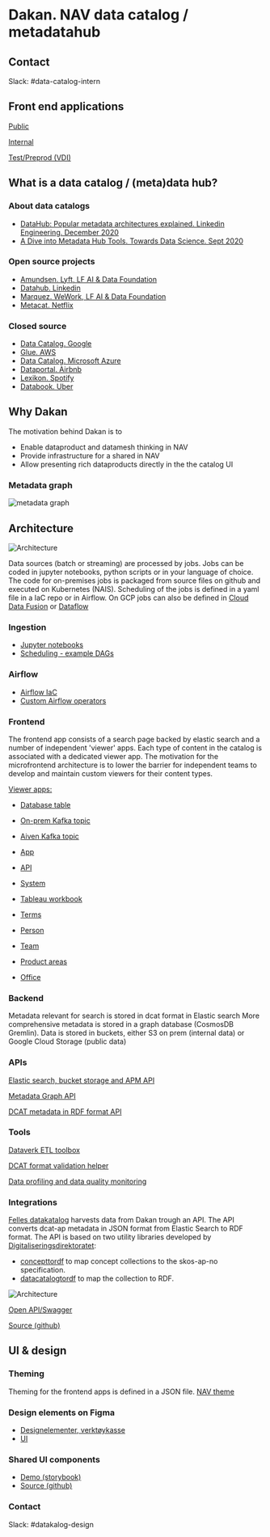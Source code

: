 # Dakan. NAV data catalog / metadatahub 

## Contact

Slack: #data-catalog-intern

## Front end applications

[Public](https://data.nav.no)

[Internal](https://data.adeo.no)

[Test/Preprod (VDI) ](https://data.nais.preprod.local)


## What is a data catalog / (meta)data hub?

### About data catalogs

* [DataHub: Popular metadata architectures explained. Linkedin Engineering. December 2020](https://engineering.linkedin.com/blog/2020/datahub-popular-metadata-architectures-explained)
* [A Dive into Metadata Hub Tools. Towards Data Science. Sept 2020](https://towardsdatascience.com/a-dive-into-metadata-hub-tools-67259804971f)


### Open source projects

* [Amundsen. Lyft, LF AI & Data Foundation](https://github.com/amundsen-io/amundsen/)
* [Datahub. Linkedin](https://github.com/linkedin/datahub)
* [Marquez. WeWork, LF AI & Data Foundation](https://github.com/MarquezProject/marquez)
* [Metacat. Netflix](https://github.com/Netflix/metacat)

### Closed source

* [Data Catalog. Google](https://cloud.google.com/data-catalog)
* [Glue. AWS](https://aws.amazon.com/glue)
* [Data Catalog. Microsoft Azure](https://azure.microsoft.com/en-us/services/data-catalog/)
* [Dataportal. Airbnb](https://medium.com/airbnb-engineering/democratizing-data-at-airbnb-852d76c51770)
* [Lexikon. Spotify](https://engineering.atspotify.com/2020/02/27/how-we-improved-data-discovery-for-data-scientists-at-spotify/)
* [Databook. Uber](https://eng.uber.com/databook/)


## Why Dakan

The motivation behind Dakan is to

* Enable dataproduct and datamesh thinking in NAV
* Provide infrastructure for a shared in NAV
* Allow presenting rich dataproducts directly in the the catalog UI

### Metadata graph

![metadata graph](https://gblobscdn.gitbook.com/assets%2F-M2884F5bMA992MVZBSR%2Fsync%2Fc6d027a7cd92ddab6dffc2c1c395cffc7682e8b0.png)


## Architecture

![Architecture](./docs/architecture.svg)

Data sources (batch or streaming) are processed by jobs. Jobs can be coded in jupyter notebooks, python scripts or in your language of choice. The code for on-premises jobs is packaged from source files on github and executed on Kubernetes (NAIS). Scheduling of the jobs is defined in a yaml file in a IaC repo or in Airflow. On GCP jobs can also be defined in [Cloud Data Fusion](https://cloud.google.com/data-fusion) or [Dataflow](https://cloud.google.com/dataflow)

### Ingestion

* [Jupyter notebooks](https://github.com/navikt/data-catalog-indexers)
* [Scheduling - example DAGs](https://cloud.google.com/dataflow)

### Airflow

* [Airflow IaC](https://github.com/navikt/knada-airflow)
* [Custom Airflow operators](https://github.com/navikt/dataverk-airflow)


### Frontend

The frontend app consists of a search page backed by elastic search and a number of independent 'viewer' apps. Each type of content in the catalog is associated with a dedicated viewer app. The motivation for the microfrontend architecture is to lower the barrier for independent teams to develop and maintain custom viewers for their content types. 

[Viewer apps:](https://github.com/navikt/dakan/tree/master/packages/viewers)

* [Database table](https://github.com/navikt/dakan/tree/master/packages/viewers/table)
* [On-prem Kafka topic](https://github.com/navikt/dakan/tree/master/packages/viewers/kafka)
* [Aiven Kafka topic](https://github.com/navikt/dakan/tree/master/packages/viewers/kafkaaiven)
* [App](https://github.com/navikt/dakan/tree/master/packages/viewers/naisapp)
* [API](https://github.com/navikt/dakan/tree/master/packages/viewers/api)
* [System](https://github.com/navikt/dakan/tree/master/packages/viewers/system)
* [Tableau workbook](https://github.com/navikt/dakan/tree/master/packages/viewers/tableau)
* [Terms](https://github.com/navikt/dakan/tree/master/packages/viewers/term)

* [Person](https://github.com/navikt/dakan/tree/master/packages/viewers/person)
* [Team](https://github.com/navikt/dakan/tree/master/packages/viewers/team)
* [Product areas](https://github.com/navikt/dakan/tree/master/packages/viewers/productarea)
* [Office](https://github.com/navikt/dakan/tree/master/packages/viewers/office)


### Backend 

Metadata relevant for search is stored in dcat format in Elastic search
More comprehensive metadata is stored in a graph database (CosmosDB Gremlin).
Data is stored in buckets, either S3 on prem (internal data) or Google Cloud Storage (public data) 

### APIs

[Elastic search, bucket storage and APM API](https://github.com/navikt/dataverk-api)

[Metadata Graph API](https://github.com/navikt/data-catalog-api)

[DCAT metadata in RDF format API](https://github.com/navikt/digdir-api)

### Tools

[Dataverk ETL toolbox](https://github.com/navikt/dataverk)

[DCAT format validation helper](https://github.com/navikt/data-catalog-dcat-validator)

[Data profiling and data quality monitoring](https://github.com/navikt/nada-koala)


### Integrations

[Felles datakatalog](https://data.norge.no/) harvests data from Dakan trough an API. The API converts dcat-ap metadata in JSON format from Elastic Search to RDF format. The API is based on two utility libraries developed by [Digitaliseringsdirektoratet](https://github.com/Informasjonsforvaltning):
* [concepttordf](https://github.com/Informasjonsforvaltning/concepttordf) to map concept collections to the skos-ap-no specification.
* [datacatalogtordf](https://github.com/Informasjonsforvaltning/datacatalogtordf) to map the collection to RDF.

![Architecture](./docs/fdk.svg)

[Open API/Swagger](https://data.nav.no/digdir-api/docs)

[Source (github)](https://github.com/navikt/digdir-api)

## UI & design

### Theming
Theming for the frontend apps is defined in a JSON file. [NAV theme](https://navikt.github.io/dakan/story/themes-nav--theme)  

### Design elements on Figma

* [Designelementer, verktøykasse](https://www.figma.com/proto/NPmUvNUbKhBJ2bKH88Tp1F/Datakatalogen)
* [UI](https://www.figma.com/file/NPmUvNUbKhBJ2bKH88Tp1F/Datakatalogen?node-id=109%3A0)

### Shared UI components 

* [Demo (storybook)](https://navikt.github.io/dakan/story/themes-nav--samples)
* [Source (github)](https://github.com/navikt/dakan/tree/master/packages/shared/ui)

### Contact

Slack: #datakalog-design






